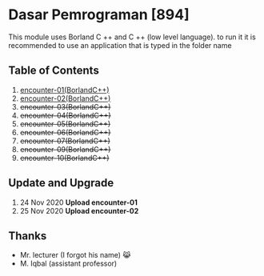 # Dasar Pemrograman [894]
This module uses Borland C ++ and C ++ (low level language). to run it it is recommended to use an application that is typed in the folder name

## Table of Contents
1. [encounter-01(BorlandC++)](https://github.com/Dhn-nys/cppubsi/tree/main/encounter-01(BorlandC%2B%2B))
2. [encounter-02(BorlandC++)](https://github.com/Dhn-nys/cppubsi/tree/main/encounter-02(BorlandC%2B%2B))
3. <del>encounter-03(BorlandC++)</del>
4. <del>encounter-04(BorlandC++)</del>
5. <del>encounter-05(BorlandC++)</del>
6. <del>encounter-06(BorlandC++)</del>
7. <del>encounter-07(BorlandC++)</del>
8. <del>encounter-09(BorlandC++)</del>
9. <del>encounter-10(BorlandC++)</del>

## Update and Upgrade
1. 24 Nov 2020 <b>Upload encounter-01</b>
2. 25 Nov 2020 <b>Upload encounter-02</b>

## Thanks
- Mr. lecturer (I forgot his name) 😹 
- M. Iqbal (assistant professor)
